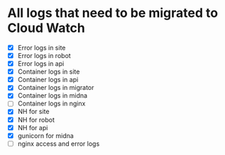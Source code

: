 # All logs that need to be migrated to Cloud Watch

- [x] Error logs in site
- [x] Error logs in robot
- [x] Error logs in api
- [x] Container logs in site
- [x] Container logs in api
- [x] Container logs in migrator
- [x] Container logs in midna
- [ ] Container logs in nginx
- [x] NH for site
- [x] NH for robot
- [x] NH for api
- [x] gunicorn for midna
- [ ] nginx access and error logs

